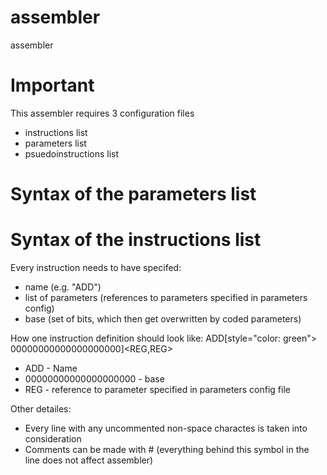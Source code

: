 # assembler
assembler

# Important
This assembler requires 3 configuration files
 - instructions list
 - parameters list
 - psuedoinstructions list

# Syntax of the parameters list

# Syntax of the instructions list
Every instruction needs to have specifed:
 - name (e.g. "ADD")
 - list of parameters (references to parameters specified in parameters config)
 - base (set of bits, which then get overwritten by coded parameters)

How one instruction definition should look like:
ADD[style="color: green"> 00000000000000000000]<REG,REG>

 - ADD - Name
 - 00000000000000000000 - base
 - REG - reference to parameter specified in parameters config file

Other detailes:
 - Every line with any uncommented non-space charactes is taken into consideration
 - Comments can be made with # (everything behind this symbol in the line does not affect assembler)
